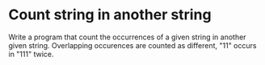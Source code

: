 # Count string in another string
Write a program that count the occurrences of a given string in another given string. Overlapping occurences are counted as different, "11" occurs in "111" twice. 